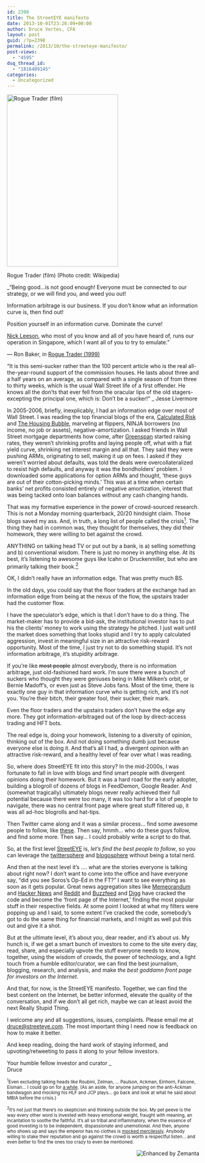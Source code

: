 ```yaml
---
id: 2398
title: The StreetEYE manifesto
date: 2013-10-01T23:26:09+00:00
author: Druce Vertes, CFA
layout: post
guid: /?p=2398
permalink: /2013/10/the-streeteye-manifesto/
post-views:
  - "4595"
dsq_thread_id:
  - "1816409145"
categories:
  - Uncategorized
---
```

<div style="width: 301px" class="wp-caption alignright">
  <a href="http://en.wikipedia.org/wiki/File:Rogue-Trader-Video-Poster.jpg" target="_blank"><img class="zemanta-img-inserted zemanta-img-configured" title="Rogue Trader (film)" alt="Rogue Trader (film)" src="http://upload.wikimedia.org/wikipedia/en/9/91/Rogue-Trader-Video-Poster.jpg" width="291" height="450" /></a>
  
  <p class="wp-caption-text">
    Rogue Trader (film) (Photo credit: Wikipedia)
  </p>
</div>

_“Being good…is not good enough! Everyone must be connected to our strategy, or we will find you, and weed you out!</p> 

Information arbitrage is our business. If you don’t know what an information curve is, then find out!

Position yourself in an information curve. Dominate the curve!

[Nick Leeson](http://en.wikipedia.org/wiki/Nick_Leeson), who most of you know and all of you have heard of, runs our operation in Singapore, which l want all of you to try to emulate.”

— Ron Baker, in [Rogue Trader (1999)](http://www.imdb.com/title/tt0131566/) 

“It is this semi-sucker rather than the 100 percent article who is the real all-the-year-round support of the commission houses. He lasts about three and a half years on an average, as compared with a single season of from three to thirty weeks, which is the usual Wall Street life of a first offender. He knows all the don’ts that ever fell from the oracular lips of the old stagers-excepting the principal one, which is: Don’t be a sucker!” _ Jesse Livermore</em>

In 2005-2006, briefly, inexplicably, I had an information edge over most of Wall Street. I was reading the top financial blogs of the era, [Calculated Risk](http://www.calculatedriskblog.com/) and [The Housing Bubble](http://thehousingbubbleblog.com/index.html), marveling at flippers, NINJA borrowers (no income, no job or assets), negative-amortization. I asked friends in Wall Street mortgage departments how come, after [Greenspan](http://www.nytimes.com/2005/05/21/business/21fed.html?_r=0) started raising rates, they weren’t shrinking profits and laying people off, what with a flat yield curve, shrinking net interest margin and all that. They said they were pushing ARMs, originating to sell, making it up on fees. I asked if they weren’t worried about defaults, was told the deals were overcollateralized to resist high defaults, and anyway it was the bondholders’ problem. I downloaded some applications for option ARMs and thought, ‘these guys are out of their cotton-picking minds.’ This was at a time when certain banks’ net profits consisted entirely of negative amortization, interest that was being tacked onto loan balances without any cash changing hands.

That was my formative experience in the power of crowd-sourced research. This is not a Monday morning quarterback, 20/20 hindsight claim. Those blogs saved my ass. And, in truth, a long list of people called the crisis[<sup>1</sup>](#1). The thing they had in common was, they thought for themselves, they did their homework, they were willing to bet against the crowd. 

ANYTHING on talking head TV or put out by a bank, is a) selling something and b) conventional wisdom. There is just no money in anything else. At its best, it’s listening to awesome guys like Icahn or Druckenmiller, but who are primarily talking their book.[<sup>2</sup>](#2)

OK, I didn’t really have an information edge. That was pretty much BS. 

In the old days, you could say that the floor traders at the exchange had an information edge from being at the nexus of the flow, the upstairs trader had the customer flow. 

I have the speculator’s edge, which is that I don’t have to do a thing. The market-maker has to provide a bid-ask, the institutional investor has to put his the clients’ money to work using the strategy he pitched. I just wait until the market does something that looks stupid and I try to apply calculated aggression, invest in meaningful size in an attractive risk-reward opportunity. Most of the time, I just try not to do something stupid. It’s not information arbitrage, it’s stupidity arbitrage. 

If you’re like <strike>most people</strike> almost everybody, there is no information arbitrage, just old-fashioned hard work. I’m sure there were a bunch of suckers who thought they were geniuses being in Mike Milken’s orbit, or Bernie Madoff’s, or even just as Steve Jobs fans. Most of the time, there is exactly one guy in that information curve who is getting rich, and it’s not you. You’re their bitch, their greater fool, their sucker, their mark. 

Even the floor traders and the upstairs traders don’t have the edge any more. They got information-arbitraged out of the loop by direct-access trading and HFT bots.

The real edge is, doing your homework, listening to a diversity of opinion, thinking out of the box. And not doing something dumb just because everyone else is doing it. And that’s all I had, a divergent opinion with an attractive risk-reward, and a healthy level of fear over what I was reading.

So, where does StreetEYE fit into this story? In the mid-2000s, I was fortunate to fall in love with blogs and find smart people with divergent opinions doing their homework. But it was a hard road for the early adopter, building a blogroll of dozens of blogs in FeedDemon, Google Reader. And (somewhat tragically) ultimately blogs never really achieved their full potential because there were too many, it was too hard for a lot of people to navigate, there was no central front page where great stuff filtered up, it was all ad-hoc blogrolls and hat-tips.

Then Twitter came along and it was a similar process… find some awesome people to follow, like [these](http://www.streeteye.com/leaderboard). Then say, hmmh… who do these guys follow, and find some more. Then say… I could probably write a script to do that.

So, at the first level [StreetEYE](http://www.streeteye.com "StreetEYE") is, _let’s find the best people to follow_, so you can leverage the [twittersphere](http://www.streeteye.com/leaderboard) and [blogosphere](http://www.streeteye.com/bleaderboard) without being a total nerd.

And then at the next level it’s …. what are the stories everyone is talking about right now? I don’t want to come into the office and have everyone say, “did you see Soros’s Op-Ed in the FT?” I want to see everything as soon as it gets popular. Great news aggregation sites like [Memeorandum](http://www.memeorandum.com/) and [Hacker News](http://news.ycombinator.com) and [Reddit](http://www.reddit.com/) and [Buzzfeed](http://www.buzzfeed.com/) and [Digg](http://digg.com/) have cracked the code and become the ‘front page of the Internet,’ finding the most popular stuff in their respective fields. At some point I looked at what my filters were popping up and I said, to some extent I’ve cracked the code, somebody’s got to do the same thing for financial markets, and I might as well put this out and give it a shot.

But at the ultimate level, it’s about _you_, dear reader, and it’s about _us_. My hunch is, if we get a smart bunch of investors to come to the site every day, read, share, and especially upvote the stuff everyone needs to know, together, using the wisdom of crowds, the power of technology, and a light touch from a humble editor/curator, we can find the best journalism, blogging, research, and analysis, and make _the best goddamn front page for investors on the Internet_. 

And that, for now, is the StreetEYE manifesto. Together, we can find the best content on the Internet, be better informed, elevate the quality of the conversation, and if we don’t all get rich, maybe we can at least avoid the next Really Stupid Thing. 

I welcome any and all suggestions, issues, complaints. Please email me at <druce@streeteye.com>. The most important thing I need now is feedback on how to make it better.

And keep reading, doing the hard work of staying informed, and upvoting/retweeting to pass it along to your fellow investors.

Your humble fellow investor and curator _  
Druce

<small><a name="1"><sup>1</sup></a>Even excluding talking heads like Roubini, Zelman, … Paulson, Ackman, Einhorn, Falcone, Eisman… I could go on for <a href="http://investorhome.com/predicted.htm">a while</a>. (As an aside, for anyone jumping on the anti-Ackman bandwagon and mocking his HLF and JCP plays… go back and look at what he said about MBIA before the crisis.)</small>

<small><a name="2"><sup>2</sup></a>It’s not just that there’s no skepticism and thinking outside the box. My pet peeve is the way every other word is invested with heavy emotional weight, fraught with meaning, an incantation to soothe the faithful. It’s all so tribal and inflammatory, when the essence of good investing is to be independent, dispassionate and unemotional. And then, anyone who shows up and says the emperor has no clothes is <a href="http://www.salon.com/2013/09/30/how_i_botched_it_on_cnbc/">mocked mercilessly</a>. Anybody willing to stake their reputation and go against the crowd is worth a respectful listen… and even better to find the ones too crazy to even be mentioned.</small>

<div class="zemanta-pixie" style="margin-top: 10px; height: 15px;">
  <a class="zemanta-pixie-a" title="Enhanced by Zemanta" href="http://www.zemanta.com/?px"><img class="zemanta-pixie-img" style="border: none; float: right;" alt="Enhanced by Zemanta" src="http://img.zemanta.com/zemified_h.png?x-id=2deb84e9-d4d5-4e5f-ae1c-0c1d0b62138d" /></a>
</div>
